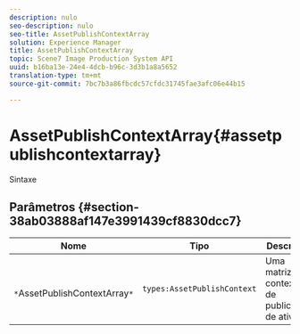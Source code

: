 ```yaml
---
description: nulo
seo-description: nulo
seo-title: AssetPublishContextArray
solution: Experience Manager
title: AssetPublishContextArray
topic: Scene7 Image Production System API
uuid: b16ba13e-24e4-4dcb-b96c-3d3b1a8a5652
translation-type: tm+mt
source-git-commit: 7bc7b3a86fbcdc57cfdc31745fae3afc06e44b15

---
```



# AssetPublishContextArray{#assetpublishcontextarray}

Sintaxe

## Parâmetros {#section-38ab03888af147e3991439cf8830dcc7}

| Nome | Tipo | Descrição |
|---|---|---|
| ` *`AssetPublishContextArray`*` | `types:AssetPublishContext` | Uma matriz de contextos de publicação de ativos. |

